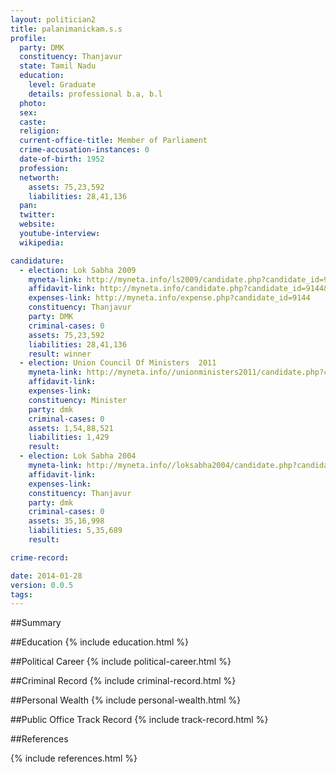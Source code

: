 ```yaml
---
layout: politician2
title: palanimanickam.s.s
profile: 
  party: DMK
  constituency: Thanjavur
  state: Tamil Nadu
  education: 
    level: Graduate
    details: professional b.a, b.l
  photo: 
  sex: 
  caste: 
  religion: 
  current-office-title: Member of Parliament
  crime-accusation-instances: 0
  date-of-birth: 1952
  profession: 
  networth: 
    assets: 75,23,592
    liabilities: 28,41,136
  pan: 
  twitter: 
  website: 
  youtube-interview: 
  wikipedia: 

candidature: 
  - election: Lok Sabha 2009
    myneta-link: http://myneta.info/ls2009/candidate.php?candidate_id=9144
    affidavit-link: http://myneta.info/candidate.php?candidate_id=9144&scan=original
    expenses-link: http://myneta.info/expense.php?candidate_id=9144
    constituency: Thanjavur 
    party: DMK
    criminal-cases: 0
    assets: 75,23,592
    liabilities: 28,41,136
    result: winner 
  - election: Union Council Of Ministers  2011
    myneta-link: http://myneta.info//unionministers2011/candidate.php?candidate_id=51
    affidavit-link: 
    expenses-link: 
    constituency: Minister 
    party: dmk
    criminal-cases: 0
    assets: 1,54,88,521
    liabilities: 1,429
    result:  
  - election: Lok Sabha 2004
    myneta-link: http://myneta.info//loksabha2004/candidate.php?candidate_id=3736
    affidavit-link: 
    expenses-link: 
    constituency: Thanjavur 
    party: dmk
    criminal-cases: 0
    assets: 35,16,998
    liabilities: 5,35,689
    result:  

crime-record: 

date: 2014-01-28
version: 0.0.5
tags: 
---
```

##Summary


##Education
{% include education.html %}


##Political Career
{% include political-career.html %}


##Criminal Record
{% include criminal-record.html %}


##Personal Wealth
{% include personal-wealth.html %}


##Public Office Track Record
{% include track-record.html %}


##References


{% include references.html %}
